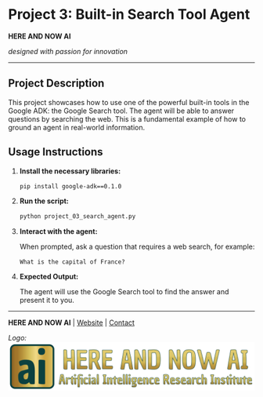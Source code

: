 # Project 3: Built-in Search Tool Agent

**HERE AND NOW AI**

*designed with passion for innovation*

---

## Project Description

This project showcases how to use one of the powerful built-in tools in the Google ADK: the Google Search tool. The agent will be able to answer questions by searching the web. This is a fundamental example of how to ground an agent in real-world information.

## Usage Instructions

1.  **Install the necessary libraries:**

    ```bash
    pip install google-adk==0.1.0
    ```

2.  **Run the script:**

    ```bash
    python project_03_search_agent.py
    ```

3.  **Interact with the agent:**

    When prompted, ask a question that requires a web search, for example:

    ```
    What is the capital of France?
    ```

4.  **Expected Output:**

    The agent will use the Google Search tool to find the answer and present it to you.

---

**HERE AND NOW AI** | [Website](https://hereandnowai.com) | [Contact](mailto:info@hereandnowai.com)

*Logo: ![[Logo]](https://raw.githubusercontent.com/hereandnowai/images/refs/heads/main/logos/HNAI%20Title%20-Teal%20%26%20Golden%20Logo%20-%20DESIGN%203%20-%20Raj-07.png)*